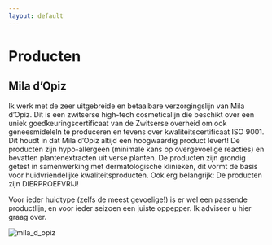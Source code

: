 ```yaml
---
layout: default
---
```


# Producten

## Mila d’Opiz

Ik werk met de zeer uitgebreide en betaalbare verzorgingslijn van Mila d’Opiz. Dit is een zwitserse high-tech cosmeticalijn die beschikt over een uniek goedkeuringscertificaat van de Zwitserse overheid om ook geneesmideleln te produceren en tevens over kwaliteitscertificaat ISO 9001. Dit houdt in dat Mila d’Opiz altijd een hoogwaardig product levert!  De producten zijn hypo-allergeen (minimale kans op overgevoelige reacties) en bevatten plantenextracten uit verse planten. De producten zijn grondig getest in samenwerking met dermatologische klinieken, dit vormt de basis voor huidvriendelijke kwaliteitsproducten. Ook erg belangrijk: De producten zijn DIERPROEFVRIJ!

Voor ieder huidtype (zelfs de meest gevoelige!) is er wel een passende productlijn, en voor ieder seizoen een juiste oppepper. Ik adviseer u hier graag over.  

![mila_d_opiz](/images/gallery/Mila-d’Opiz.jpg "mila_d_opiz")

